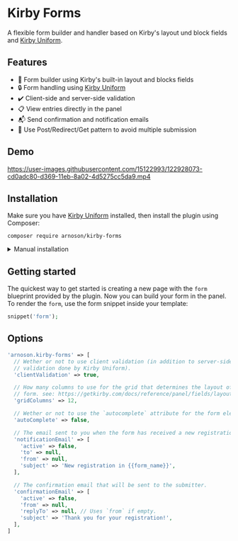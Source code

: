 # Kirby Forms

A flexible form builder and handler based on Kirby's layout und block fields and [Kirby Uniform](https://github.com/mzur/kirby-uniform/).

## Features

- 🎨 Form builder using Kirby's built-in layout and blocks fields
- 🔒 Form handling using [Kirby Uniform](https://github.com/mzur/kirby-uniform/)
- ✔️ Client-side and server-side validation
- 📋 View entries directly in the panel
- 📬 Send confirmation and notification emails
- 🔗 Use Post/Redirect/Get pattern to avoid multiple submission

## Demo

https://user-images.githubusercontent.com/15122993/122928073-cd0adc80-d369-11eb-8a02-4d5275cc5da9.mp4


## Installation

Make sure you have [Kirby Uniform](https://github.com/mzur/kirby-uniform/) installed, then install the plugin using Composer:

```shell
composer require arnoson/kirby-forms
```

<details>
  <summary>Manual  installation</summary>
  Download and copy this repository to site/plugins/kirby-forms
</details>

## Getting started

The quickest way to get started is creating a new page with the `form` blueprint provided by the plugin. Now you can build your form in the panel. To render the `form`, use the form snippet inside your template:

```php
snippet('form');
```

## Options

```php
'arnoson.kirby-forms' => [
  // Wether or not to use client validation (in addition to server-side
  // validation done by Kirby Uniform).
  'clientValidation' => true,

  // How many columns to use for the grid that determines the layout of the
  // form. see: https://getkirby.com/docs/reference/panel/fields/layout#calculate-the-column-span-value
  'gridColumns' => 12,

  // Wether or not to use the `autocomplete` attribute for the form element.
  'autoComplete' => false,

  // The email sent to you when the form has received a new registration.
  'notificationEmail' => [
    'active' => false,
    'to' => null,
    'from' => null,
    'subject' => 'New registration in {{form_name}}',
  ],

  // The confirmation email that will be sent to the submitter.
  'confirmationEmail' => [
    'active' => false,
    'from' => null,
    'replyTo' => null, // Uses `from` if empty.
    'subject' => 'Thank you for your registration!',
  ],
]
```
